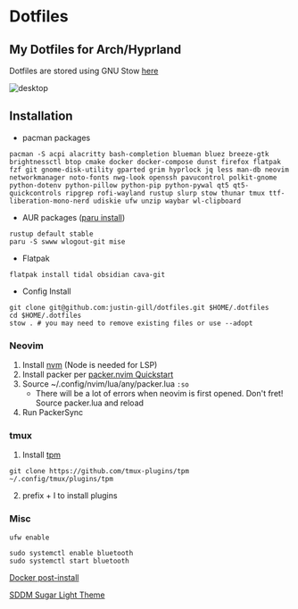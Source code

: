 # Dotfiles
My Dotfiles for Arch/Hyprland
---
Dotfiles are stored using GNU Stow [here](https://www.gnu.org/software/stow/)

![desktop](https://github.com/justin-gill/dotfiles/assets/47087703/3999d796-98ae-458f-9dab-ddc0032dd98e)


## Installation
* pacman packages
```
pacman -S acpi alacritty bash-completion blueman bluez breeze-gtk brightnessctl btop cmake docker docker-compose dunst firefox flatpak fzf git gnome-disk-utility gparted grim hyprlock jq less man-db neovim networkmanager noto-fonts nwg-look openssh pavucontrol polkit-gnome python-dotenv python-pillow python-pip python-pywal qt5 qt5-quickcontrols ripgrep rofi-wayland rustup slurp stow thunar tmux ttf-liberation-mono-nerd udiskie ufw unzip waybar wl-clipboard
```

* AUR packages ([paru install](https://github.com/Morganamilo/paru?tab=readme-ov-file#installation))
```
rustup default stable
paru -S swww wlogout-git mise
```

* Flatpak
```
flatpak install tidal obsidian cava-git
```

* Config Install
```
git clone git@github.com:justin-gill/dotfiles.git $HOME/.dotfiles
cd $HOME/.dotfiles
stow . # you may need to remove existing files or use --adopt
```

### Neovim
1. Install [nvm](https://github.com/nvm-sh/nvm#install--update-script) (Node is needed for LSP)
2. Install packer per [packer.nvim Quickstart](https://github.com/wbthomason/packer.nvim#quickstart)
3. Source ~/.config/nvim/lua/any/packer.lua `:so`
    * There will be a lot of errors when neovim is first opened. Don't fret! Source packer.lua and reload
4. Run PackerSync

### tmux
1. Install [tpm](https://github.com/tmux-plugins/tpm)
```
git clone https://github.com/tmux-plugins/tpm ~/.config/tmux/plugins/tpm
```
2. prefix + I to install plugins

### Misc
```
ufw enable
```
```
sudo systemctl enable bluetooth
sudo systemctl start bluetooth
```


[Docker post-install](https://docs.docker.com/engine/install/linux-postinstall/)

[SDDM Sugar Light Theme](https://github.com/MarianArlt/sddm-sugar-light?tab=readme-ov-file#installing-the-theme)

